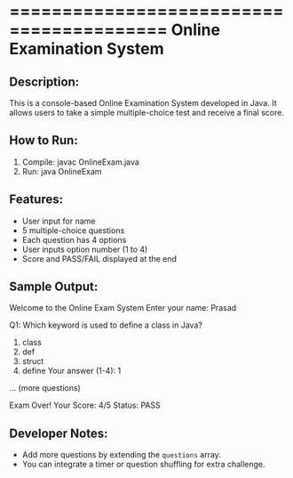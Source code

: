 =========================================
          Online Examination System
=========================================

Description:
-------------
This is a console-based Online Examination System developed in Java. 
It allows users to take a simple multiple-choice test and receive a final score.

How to Run:
------------
1. Compile: javac OnlineExam.java
2. Run: java OnlineExam

Features:
----------
- User input for name
- 5 multiple-choice questions
- Each question has 4 options
- User inputs option number (1 to 4)
- Score and PASS/FAIL displayed at the end

Sample Output:
---------------
Welcome to the Online Exam System
Enter your name: Prasad

Q1: Which keyword is used to define a class in Java?
1. class
2. def
3. struct
4. define
Your answer (1-4): 1

... (more questions)

Exam Over! Your Score: 4/5
Status: PASS

Developer Notes:
-----------------
- Add more questions by extending the `questions` array.
- You can integrate a timer or question shuffling for extra challenge.
